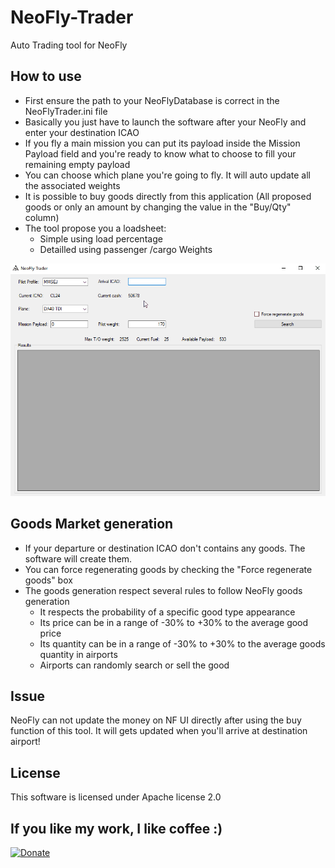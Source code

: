 # NeoFly-Trader
Auto Trading tool for NeoFly

## How to use
* First ensure the path to your NeoFlyDatabase is correct in the NeoFlyTrader.ini file
* Basically you just have to launch the software after your NeoFly and enter your destination ICAO
* If you fly a main mission you can put its payload inside the Mission Payload field and you're ready to know what to choose to fill your remaining empty payload
* You can choose which plane you're going to fly. It will auto update all the associated weights
* It is possible to buy goods directly from this application (All proposed goods or only an amount by changing the value in the "Buy/Qty" column)
* The tool propose you a loadsheet:
	* Simple using load percentage
	* Detailled using passenger /cargo Weights

![](NeoFlyTrader.gif)

## Goods Market generation
* If your departure or destination ICAO don't contains any goods. The software will create them.
* You can force regenerating goods by checking the "Force regenerate goods" box
* The goods generation respect several rules to follow NeoFly goods generation
	* It respects the probability of a specific good type appearance
	* Its price can be in a range of -30% to +30% to the average good price
	* Its quantity can be in a range of -30% to +30% to the average goods quantity in airports
	* Airports can randomly search or sell the good

## Issue
NeoFly can not update the money on NF UI directly after using the buy function of this tool. It will gets updated when you'll arrive at destination airport!

## License
This software is licensed under Apache license 2.0

## If you like my work, I like coffee :)
[![Donate](https://img.shields.io/badge/Donate-PayPal-green.svg)](https://www.paypal.com/cgi-bin/webscr?cmd=_s-xclick&hosted_button_id=G3F8XX7KXN6QQ)
